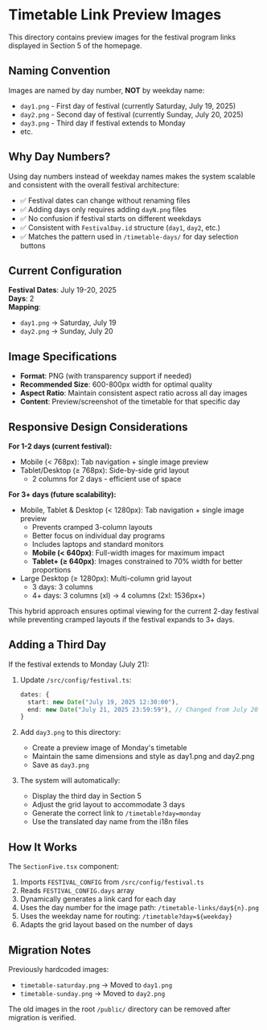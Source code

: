 # Timetable Link Preview Images

This directory contains preview images for the festival program links displayed in Section 5 of the homepage.

## Naming Convention

Images are named by day number, **NOT** by weekday name:

- `day1.png` - First day of festival (currently Saturday, July 19, 2025)
- `day2.png` - Second day of festival (currently Sunday, July 20, 2025)
- `day3.png` - Third day if festival extends to Monday
- etc.

## Why Day Numbers?

Using day numbers instead of weekday names makes the system scalable and consistent with the overall festival architecture:

- ✅ Festival dates can change without renaming files
- ✅ Adding days only requires adding `dayN.png` files
- ✅ No confusion if festival starts on different weekdays
- ✅ Consistent with `FestivalDay.id` structure (`day1`, `day2`, etc.)
- ✅ Matches the pattern used in `/timetable-days/` for day selection buttons

## Current Configuration

**Festival Dates**: July 19-20, 2025  
**Days**: 2  
**Mapping**:

- `day1.png` → Saturday, July 19
- `day2.png` → Sunday, July 20

## Image Specifications

- **Format**: PNG (with transparency support if needed)
- **Recommended Size**: 600-800px width for optimal quality
- **Aspect Ratio**: Maintain consistent aspect ratio across all day images
- **Content**: Preview/screenshot of the timetable for that specific day

## Responsive Design Considerations

**For 1-2 days (current festival):**

- Mobile (< 768px): Tab navigation + single image preview
- Tablet/Desktop (≥ 768px): Side-by-side grid layout
  - 2 columns for 2 days - efficient use of space

**For 3+ days (future scalability):**

- Mobile, Tablet & Desktop (< 1280px): Tab navigation + single image preview
  - Prevents cramped 3-column layouts
  - Better focus on individual day programs
  - Includes laptops and standard monitors
  - **Mobile (< 640px)**: Full-width images for maximum impact
  - **Tablet+ (≥ 640px)**: Images constrained to 70% width for better proportions
- Large Desktop (≥ 1280px): Multi-column grid layout
  - 3 days: 3 columns
  - 4+ days: 3 columns (xl) → 4 columns (2xl: 1536px+)

This hybrid approach ensures optimal viewing for the current 2-day festival while preventing cramped layouts if the festival expands to 3+ days.

## Adding a Third Day

If the festival extends to Monday (July 21):

1. Update `/src/config/festival.ts`:

   ```typescript
   dates: {
     start: new Date("July 19, 2025 12:30:00"),
     end: new Date("July 21, 2025 23:59:59"), // Changed from July 20 to July 21
   }
   ```

2. Add `day3.png` to this directory:

   - Create a preview image of Monday's timetable
   - Maintain the same dimensions and style as day1.png and day2.png
   - Save as `day3.png`

3. The system will automatically:
   - Display the third day in Section 5
   - Adjust the grid layout to accommodate 3 days
   - Generate the correct link to `/timetable?day=monday`
   - Use the translated day name from the i18n files

## How It Works

The `SectionFive.tsx` component:

1. Imports `FESTIVAL_CONFIG` from `/src/config/festival.ts`
2. Reads `FESTIVAL_CONFIG.days` array
3. Dynamically generates a link card for each day
4. Uses the day number for the image path: `/timetable-links/day${n}.png`
5. Uses the weekday name for routing: `/timetable?day=${weekday}`
6. Adapts the grid layout based on the number of days

## Migration Notes

Previously hardcoded images:

- `timetable-saturday.png` → Moved to `day1.png`
- `timetable-sunday.png` → Moved to `day2.png`

The old images in the root `/public/` directory can be removed after migration is verified.

